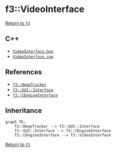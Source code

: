 # f3::VideoInterface

[Return to `f3`](/docs/f3.md)

## C++

- [`VideoInterface.hpp`](/c++/include/VideoInterface.hpp)
- [`VideoInterface.cpp`](/c++/source/VideoInterface.cpp)

## References

- [`f3::HeapTracker`](/docs/f3/HeapTracker.md)
- [`f3::GUI::Interface`](/docs/f3/GUI/Interface.md)
- [`f3::CEngineInterface`](/docs/f3/CEngineInterface.md)

## Inheritance

```mermaid
graph TD;
    f3::HeapTracker --> f3::GUI::Interface
    f3::GUI::Interface --> f3::CEngineInterface
    f3::CEngineInterface --> f3::VideoInterface
```

[Return to `f3`](/docs/f3.md)